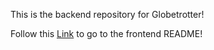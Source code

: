 This is the backend repository for Globetrotter!

Follow this [Link](https://github.com/Tucker-Chatfield/globetrotter-frontend) to go to the frontend README!